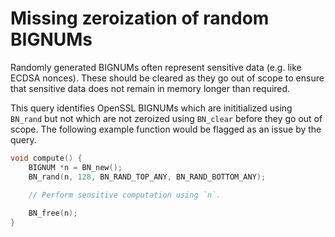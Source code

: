 # Missing zeroization of random BIGNUMs

Randomly generated BIGNUMs often represent sensitive data (e.g. like ECDSA
nonces). These should be cleared as they go out of scope to ensure that
sensitive data does not remain in memory longer than required. 

This query identifies OpenSSL BIGNUMs which are inititialized using `BN_rand`
but not which are not zeroized using `BN_clear` before they go out of scope. The
following example function would be flagged as an issue by the query.

```cpp
void compute() {
    BIGNUM *n = BN_new();
    BN_rand(n, 128, BN_RAND_TOP_ANY, BN_RAND_BOTTOM_ANY);
    
    // Perform sensitive computation using `n`.

    BN_free(n);
}
```

